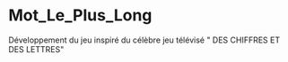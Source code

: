 # Mot_Le_Plus_Long
Développement du jeu inspiré du célèbre jeu télévisé " DES CHIFFRES ET DES LETTRES"
